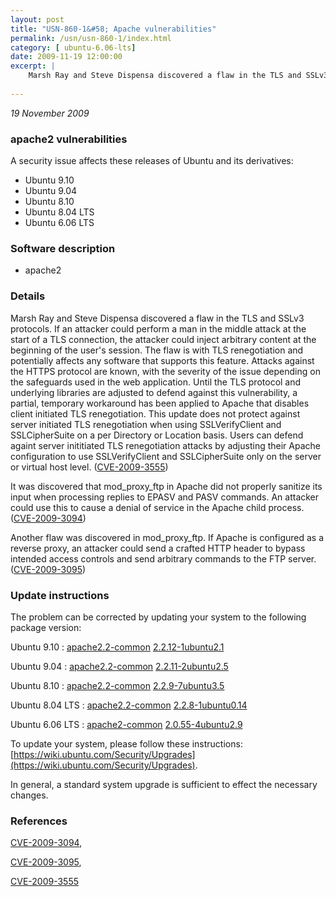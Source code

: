 ```yaml
---
layout: post
title: "USN-860-1&#58; Apache vulnerabilities"
permalink: /usn/usn-860-1/index.html
category: [ ubuntu-6.06-lts]
date: 2009-11-19 12:00:00
excerpt: |
    Marsh Ray and Steve Dispensa discovered a flaw in the TLS and SSLv3 protocols. If an attacker could perform a man in the middle attack at the start of a TLS connection, the attacker could inject arbitrary content at the beginning of the user&#39;s session. The flaw is with TLS renegotiation and potentially affects any software that supports this feature. Attacks against the HTTPS protocol are known, with the severity of the issue depending on the safeguards used in the web application. Until the TLS protocol and underlying libraries are adjusted to defend against this vulnerability, a partial, temporary workaround has been applied to Apache that disables client initiated TLS renegotiation. This update does not protect against server initiated TLS renegotiation when using SSLVerifyClient and SSLCipherSuite on a per Directory or Location basis. Users can defend againt server inititiated TLS renegotiation attacks by adjusting their Apache configuration to use SSLVerifyClient and SSLCipherSuite only on the server or virtual host level. ([CVE-2009-3555](http://people.ubuntu.com/~ubuntu-security/cve/CVE-2009-3555))
    
--- 
```

 
 

*19 November 2009*

### apache2 vulnerabilities

A security issue affects these releases of Ubuntu and its derivatives:

* Ubuntu 9.10
* Ubuntu 9.04
* Ubuntu 8.10
* Ubuntu 8.04 LTS
* Ubuntu 6.06 LTS

### Software description

* apache2 

### Details

Marsh Ray and Steve Dispensa discovered a flaw in the TLS and SSLv3 protocols. If an attacker could perform a man in the middle attack at the start of a TLS connection, the attacker could inject arbitrary content at the beginning of the user&#39;s session. The flaw is with TLS renegotiation and potentially affects any software that supports this feature. Attacks against the HTTPS protocol are known, with the severity of the issue depending on the safeguards used in the web application. Until the TLS protocol and underlying libraries are adjusted to defend against this vulnerability, a partial, temporary workaround has been applied to Apache that disables client initiated TLS renegotiation. This update does not protect against server initiated TLS renegotiation when using SSLVerifyClient and SSLCipherSuite on a per Directory or Location basis. Users can defend againt server inititiated TLS renegotiation attacks by adjusting their Apache configuration to use SSLVerifyClient and SSLCipherSuite only on the server or virtual host level. ([CVE-2009-3555](http://people.ubuntu.com/~ubuntu-security/cve/CVE-2009-3555))

It was discovered that mod_proxy_ftp in Apache did not properly sanitize its input when processing replies to EPASV and PASV commands. An attacker could use this to cause a denial of service in the Apache child process. ([CVE-2009-3094](http://people.ubuntu.com/~ubuntu-security/cve/CVE-2009-3094))

Another flaw was discovered in mod_proxy_ftp. If Apache is configured as a reverse proxy, an attacker could send a crafted HTTP header to bypass intended access controls and send arbitrary commands to the FTP server. ([CVE-2009-3095](http://people.ubuntu.com/~ubuntu-security/cve/CVE-2009-3095)) 

### Update instructions

The problem can be corrected by updating your system to the following package version:

Ubuntu 9.10
 : [apache2.2-common](https://launchpad.net/ubuntu/+source/apache2) <span> [2.2.12-1ubuntu2.1](https://launchpad.net/ubuntu/+source/apache2/2.2.12-1ubuntu2.1) </span> 

Ubuntu 9.04
 : [apache2.2-common](https://launchpad.net/ubuntu/+source/apache2) <span> [2.2.11-2ubuntu2.5](https://launchpad.net/ubuntu/+source/apache2/2.2.11-2ubuntu2.5) </span> 

Ubuntu 8.10
 : [apache2.2-common](https://launchpad.net/ubuntu/+source/apache2) <span> [2.2.9-7ubuntu3.5](https://launchpad.net/ubuntu/+source/apache2/2.2.9-7ubuntu3.5) </span> 

Ubuntu 8.04 LTS
 : [apache2.2-common](https://launchpad.net/ubuntu/+source/apache2) <span> [2.2.8-1ubuntu0.14](https://launchpad.net/ubuntu/+source/apache2/2.2.8-1ubuntu0.14) </span> 

Ubuntu 6.06 LTS
 : [apache2-common](https://launchpad.net/ubuntu/+source/apache2) <span> [2.0.55-4ubuntu2.9](https://launchpad.net/ubuntu/+source/apache2/2.0.55-4ubuntu2.9) </span> 

To update your system, please follow these instructions: [https://wiki.ubuntu.com/Security/Upgrades](https://wiki.ubuntu.com/Security/Upgrades).

In general, a standard system upgrade is sufficient to effect the necessary changes. 

### References

 
 [CVE-2009-3094](http://people.ubuntu.com/~ubuntu-security/cve/CVE-2009-3094), 

 [CVE-2009-3095](http://people.ubuntu.com/~ubuntu-security/cve/CVE-2009-3095), 

 [CVE-2009-3555](http://people.ubuntu.com/~ubuntu-security/cve/CVE-2009-3555)
 

